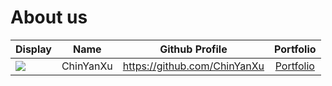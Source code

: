 # About us

Display |   Name    | Github Profile | Portfolio 
--------|:---------:|:--------------:|:---------:
![](https://via.placeholder.com/100.png?text=Photo) | ChinYanXu | https://github.com/ChinYanXu | [Portfolio](docs/team/johndoe.md)

